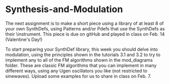 # Synthesis-and-Modulation

The next assignment is to make a short piece using a library of at least 8 of your own SynthDefs,
using Patterns and/or Pdefs that use the SynthDefs as their \instrument.  This piece is due on gitHub
and played in class on Feb. 14 (Valentine's Day!)  

To start preparing your SynthDef library, this week you should delve into modulation, using the principles
shown in the tutorials 3.1 and 3.2 to try to implement any to all of the FM algorithms shown in the mod_diagrams
folder.  These are classic FM algorithms that you can implement in many different ways, using any 
Ugen oscillators you like (not restricted to sinewaves).  Upload some examples for us to share in 
class on Feb. 7.
